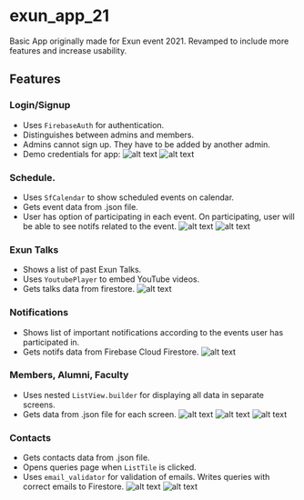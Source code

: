 # exun_app_21
Basic App originally made for Exun event 2021. Revamped to include more features and increase usability.

## Features

### Login/Signup
- Uses `FirebaseAuth` for authentication.
- Distinguishes between admins and members.
- Admins cannot sign up. They have to be added by another admin.
- Demo credentials for app:
  ![alt text](https://github.com/navgarg/exun-app-2021-updated/blob/master/login_screen.jpeg?raw=true)
  ![alt text](https://github.com/navgarg/exun-app-2021-updated/blob/master/signup_screen.jpeg?raw=true)

### Schedule.
- Uses `SfCalendar` to show scheduled events on calendar.
- Gets event data from .json file.
- User has option of participating in each event. On participating, user will be able to see notifs related to the event.
  ![alt text](https://github.com/navgarg/exun-app-2021-updated/blob/master/schedule_screen.jpeg?raw=true)
  ![alt text](https://github.com/navgarg/exun-app-2021-updated/blob/master/schedule_dialog.jpeg?raw=true)

### Exun Talks
- Shows a list of past Exun Talks.
- Uses `YoutubePlayer` to embed YouTube videos.
- Gets talks data from firestore.
  ![alt text](https://github.com/navgarg/exun-app-2021-updated/blob/master/talks_screen.jpeg?raw=true)

### Notifications
- Shows list of important notifications according to the events user has participated in.
- Gets notifs data from Firebase Cloud Firestore.
  ![alt text](https://github.com/navgarg/exun-app-2021-updated/blob/master/notifs_screen.jpeg?raw=true)

### Members, Alumni, Faculty
- Uses nested `ListView.builder` for displaying all data in separate screens.
- Gets data from .json file for each screen.
  ![alt text](https://github.com/navgarg/exun-app-2021-updated/blob/master/members_screen.jpeg?raw=true)
  ![alt text](https://github.com/navgarg/exun-app-2021-updated/blob/master/alumni_screen.jpeg?raw=true)
  ![alt text](https://github.com/navgarg/exun-app-2021-updated/blob/master/faculty_screen.jpeg?raw=true)

### Contacts
- Gets contacts data from .json file.
- Opens queries page when `ListTile` is clicked. 
- Uses `email_validator` for validation of emails. Writes queries with correct emails to Firestore.
  ![alt text](https://github.com/navgarg/exun-app-2021-updated/blob/master/contact_screen.jpeg?raw=true)
  ![alt text](https://github.com/navgarg/exun-app-2021-updated/blob/master/query_screen.jpeg?raw=true)
